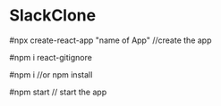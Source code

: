 # SlackClone



#npx create-react-app "name of App" //create the app

#npm i react-gitignore

#npm i  //or npm install

#npm start // start the app

